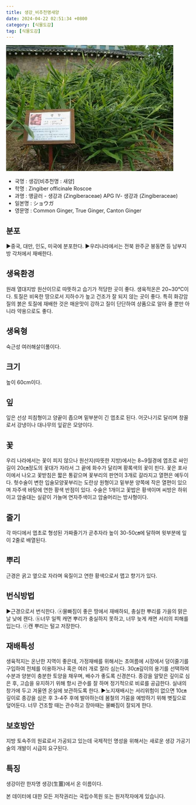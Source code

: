 ```yaml
---
title: 생강_비추천명새양
date: 2024-04-22 02:51:34 +0800
category: [식물도감]
tag: [식물도감]
---
```




![생강[비추천명 : 새양]](/assets/img/fileUpload/plants/basic/Zingiberaceae/Zingiber/6191/1_th2.JPG)
- 국명 : 생강[비추천명 : 새양]
- 학명 : Zingiber officinale Roscoe
- 과명 : 앵글러 - 생강과 (Zingiberaceae) APG Ⅳ- 생강과 (Zingiberaceae)
- 일본명 : ショウガ
- 영문명 : Common Ginger, True Ginger, Canton Ginger


## 분포
▶중국, 대만, 인도, 미국에 분포한다. 
▶우리나라에서는 전북 완주군 봉동면 등 남부지방 각처에서 재배한다.
## 생육환경
원래 열대지방 원산이므로 따뜻하고 습기가 적당한 곳이 좋다. 생육적온은 20~30℃이다. 토질은 비옥한 땅으로서 지하수가 높고 건조가 잘 되지 않는 곳이 좋다. 특히 화강암질의 붉은 토질에 재배한 것은 매운맛이 강하고 질이 단단하여 상품으로 알아 줄 뿐만 아니라 약용으로도 좋다.
## 생육형
숙근성 여러해살이풀이다.
## 크기
높이 60cm이다.
## 잎
잎은 선상 피침형이고 양끝이 좁으며 밑부분이 긴 엽초로 된다. 어긋나기로 달리며 창꼴로서 강냉이나 대나무의 잎같은 모양이다.
## 꽃
우리 나라에서는 꽃이 피지 않으나 원산지(따뜻한 지방)에서는 8~9월경에 엽초로 싸인 길이 20㎝정도의 꽃대가 자라서 그 끝에 화수가 달리며 황록색의 꽃이 핀다. 꽃은 포사이에서 나오고 꽃받침은 짧은 통같으며 꽃부리의 판연이 3개로 갈라지고 열편은 예두이다. 헛수술이 변한 입술모양꽃부리는 도란상 원형이고 밑부분 양쪽에 작은 열편이 있으며 자주색 바탕에 연한 황색 반점이 있다. 수술은 1개이고 꽃밥은 황색이며 씨방은 하위이고 암술대는 실같이 가늘며 연자주색이고 암술머리는 방사형이다.
## 줄기
각 마디에서 엽초로 형성된 가짜줄기가 곧추자라 높이 30-50㎝에 달하며 윗부분에 잎이 2줄로 배열된다.
## 뿌리
근경은 굵고 옆으로 자라며 육질이고 연한 황색으로서 맵고 향기가 있다.
## 번식방법
▶근경으로서 번식한다.
ⓐ물빠짐이 좋은 땅에서 재배하되, 충실한 뿌리를 가을의 맑은 날 낮에 캔다.
ⓑ너무 일찍 캐면 뿌리가 충실하지 못하고, 너무 늦게 캐면 서리의 피해를 입는다. 
ⓒ캔 뿌리는 털고 저장한다.
## 재배특성
생육적지는 온난한 지역이 좋은데, 가정재배를 위해서는 초여름에 시장에서 덩이줄기를 구입하여 전체를 이용하거나 혹은 여러 개로 잘라 심는다. 30㎝깊이의 용기를 선택하여 수분과 양분이 충분한 토양을 채우며, 배수가 좋도록 신경쓴다.  종강을 알맞은 깊이로 심은 후, 고습을 유지하기 위해 항시 관수를 잘 하며 정기적으로 비료를 공급한다. 실내의 창가에 두고 겨울엔 온실에 보관하도록 한다. 
▶노지재배시는 서리위험이 없으면 10㎝깊이로 종강을 심은 후 3-4주 후에 발아하는데 봄철의 가뭄을 예방하기 위해 볏짚으로 덮어둔다. 너무 건조할 때는 관수하고 장마때는 물빠짐이 잘되게 한다.
## 보호방안
지방 토속주의 원료로서 가공되고 있는데 국제적인 명성을 위해서는 새로운 생강 가공기술의 개발이 시급히 요구된다.
## 특징
생강이란 한자명 생강(生薑)에서 온 이름이다.






본 데이터에 대한 모든 저작권리는 국립수목원 또는 원저작자에게 있습니다.
